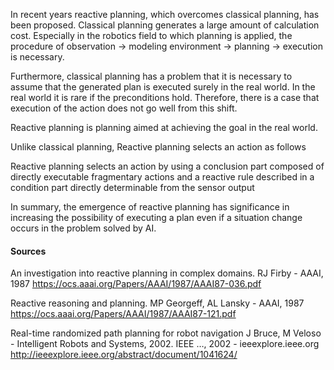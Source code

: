 In recent years reactive planning, which overcomes classical planning, has been proposed. Classical planning generates a large amount of calculation cost. Especially in the robotics field to which planning is applied, the procedure of observation → modeling environment → planning → execution is necessary.

Furthermore, classical planning has a problem that it is necessary to assume that the generated plan is executed surely in the real world.
In the real world it is rare if the preconditions hold. Therefore, there is a case that execution of the action does not go well from this shift.

Reactive planning is planning aimed at achieving the goal in the real world.

Unlike classical planning, Reactive planning selects an action as follows

Reactive planning selects an action by using a conclusion part composed of directly executable fragmentary actions and a reactive rule described in a condition part directly determinable from the sensor output

In summary, the emergence of reactive planning has significance in increasing the possibility of executing a plan even if a situation change occurs in the problem solved by AI.

#### Sources
An investigation into reactive planning in complex domains.
RJ Firby - AAAI, 1987
https://ocs.aaai.org/Papers/AAAI/1987/AAAI87-036.pdf

Reactive reasoning and planning.
MP Georgeff, AL Lansky - AAAI, 1987
https://ocs.aaai.org/Papers/AAAI/1987/AAAI87-121.pdf

Real-time randomized path planning for robot navigation
J Bruce, M Veloso - Intelligent Robots and Systems, 2002. IEEE …, 2002 - ieeexplore.ieee.org
http://ieeexplore.ieee.org/abstract/document/1041624/
